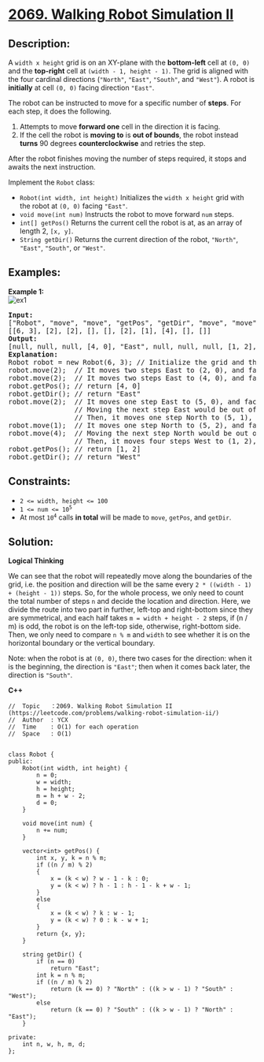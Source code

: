 # [2069. Walking Robot Simulation II](https://leetcode.com/problems/walking-robot-simulation-ii/)


## Description:

<p>A <code>width x height</code> grid is on an XY-plane with the <strong>bottom-left</strong> cell at <code>(0, 0)</code> and the <strong>top-right</strong> cell at <code>(width - 1, height - 1)</code>. The grid is aligned with the four cardinal directions (<code>"North"</code>, <code>"East"</code>, <code>"South"</code>, and <code>"West"</code>). A robot is <strong>initially</strong> at cell <code>(0, 0)</code> facing direction <code>"East"</code>.</p>

<p>The robot can be instructed to move for a specific number of <strong>steps</strong>. For each step, it does the following.</p>
<ol>
    <li>Attempts to move <strong>forward one</strong> cell in the direction it is facing.</li>
    <li>If the cell the robot is <strong>moving to</strong> is <strong>out of bounds</strong>, the robot instead <strong>turns</strong> 90 degrees <strong>counterclockwise</strong> and retries the step.</li>
</ol>

<p>After the robot finishes moving the number of steps required, it stops and awaits the next instruction.</p>

<p>Implement the <code>Robot</code> class:</p>
<ul>
    <li><code>Robot(int width, int height)</code> Initializes the <code>width x height</code> grid with the robot at <code>(0, 0)</code> facing <code>"East"</code>.</li>
    <li><code>void move(int num)</code> Instructs the robot to move forward <code>num</code> steps.</li>
    <li><code>int[] getPos()</code> Returns the current cell the robot is at, as an array of length 2, <code>[x, y]</code>.</li>
    <li><code>String getDir()</code> Returns the current direction of the robot, <code>"North"</code>, <code>"East"</code>, <code>"South"</code>, or <code>"West"</code>.</li>
</ul>


## Examples:

<strong>Example 1:</strong>
<br/>![ex1](https://assets.leetcode.com/uploads/2021/10/09/example-1.png)</br>
<pre>
<strong>Input:</strong> 
["Robot", "move", "move", "getPos", "getDir", "move", "move", "move", "getPos", "getDir"]
[[6, 3], [2], [2], [], [], [2], [1], [4], [], []]
<strong>Output:</strong> 
[null, null, null, [4, 0], "East", null, null, null, [1, 2], "West"]
<strong>Explanation:</strong> 
Robot robot = new Robot(6, 3); // Initialize the grid and the robot at (0, 0) facing East.
robot.move(2);  // It moves two steps East to (2, 0), and faces East.
robot.move(2);  // It moves two steps East to (4, 0), and faces East.
robot.getPos(); // return [4, 0]
robot.getDir(); // return "East"
robot.move(2);  // It moves one step East to (5, 0), and faces East.
                // Moving the next step East would be out of bounds, so it turns and faces North.
                // Then, it moves one step North to (5, 1), and faces North.
robot.move(1);  // It moves one step North to (5, 2), and faces North (not West).
robot.move(4);  // Moving the next step North would be out of bounds, so it turns and faces West.
                // Then, it moves four steps West to (1, 2), and faces West.
robot.getPos(); // return [1, 2]
robot.getDir(); // return "West"
</pre>


## Constraints:

<ul>
  <li><code>2 &lt;= width, height &lt;= 100</code></li>
  <li><code>1 &lt;= num &lt;= 10<sup>5</sup></code></li>
  <li>At most <code>10<sup>4</sup></code> calls <strong>in total</strong> will be made to <code>move</code>, <code>getPos</code>, and <code>getDir</code>.</li>
</ul>


## Solution:

<strong>Logical Thinking</strong>
<p>We can see that the robot will repeatedly move along the boundaries of the grid, i.e. the position and direction will be the same every <code>2 * ((width - 1) + (height - 1))</code> steps. So, for the whole process, we only need to count the total number of steps <code>n</code> and decide the location and direction. Here, we divide the route into two part in further, left-top and right-bottom since they are symmetrical, and each half takes <code>m = width + height - 2</code> steps, if (n / m) is odd, the robot is on the left-top side, otherwise, right-bottom side. Then, we only need to compare <code>n % m</code> and <code>width</code> to see whether it is on the horizontal boundary or the vertical boundary. </p>

<p>Note: when the robot is at <code>(0, 0)</code>, there two cases for the direction: when it is the beginning, the direction is <code>"East"</code>; then when it comes back later, the direction is <code>"South"</code>.</p>

 
<strong>C++</strong>

```
//  Topic   ：2069. Walking Robot Simulation II (https://leetcode.com/problems/walking-robot-simulation-ii/)
//  Author  : YCX
//  Time    : O(1) for each operation
//  Space   : O(1)


class Robot {
public:
    Robot(int width, int height) {
        n = 0;
        w = width;
        h = height;
        m = h + w - 2;
        d = 0;
    }
    
    void move(int num) {
        n += num;
    }
    
    vector<int> getPos() {
        int x, y, k = n % m;
        if ((n / m) % 2)
        {
            x = (k < w) ? w - 1 - k : 0;
            y = (k < w) ? h - 1 : h - 1 - k + w - 1;
        } 
        else
        {
            x = (k < w) ? k : w - 1;
            y = (k < w) ? 0 : k - w + 1;
        } 
        return {x, y};
    }
    
    string getDir() {
        if (n == 0)
            return "East";
        int k = n % m;
        if ((n / m) % 2)
            return (k == 0) ? "North" : ((k > w - 1) ? "South" : "West");
        else
            return (k == 0) ? "South" : ((k > w - 1) ? "North" : "East");
    }
    
private: 
    int n, w, h, m, d;
};
```
